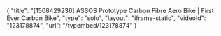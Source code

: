 {
    "title": "[1508429236] ASSOS Prototype Carbon Fibre Aero Bike | First Ever Carbon Bike",
    "type": "solo",
    "layout": "iframe-static",
    "videoId": "123178874",
    "url": "\/tvpembed\/123178874"
}